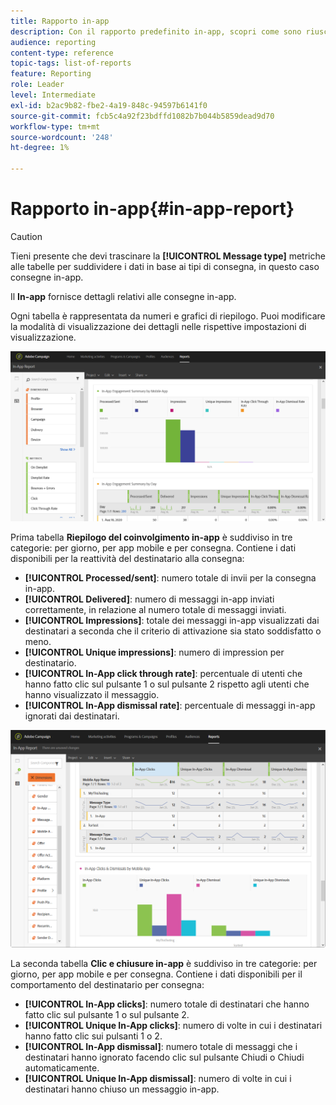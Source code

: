 ```yaml
---
title: Rapporto in-app
description: Con il rapporto predefinito in-app, scopri come sono riusciti i messaggi in-app.
audience: reporting
content-type: reference
topic-tags: list-of-reports
feature: Reporting
role: Leader
level: Intermediate
exl-id: b2ac9b82-fbe2-4a19-848c-94597b6141f0
source-git-commit: fcb5c4a92f23bdffd1082b7b044b5859dead9d70
workflow-type: tm+mt
source-wordcount: '248'
ht-degree: 1%

---
```


# Rapporto in-app{#in-app-report}

>[!CAUTION]
>
>Tieni presente che devi trascinare la **[!UICONTROL Message type]** metriche alle tabelle per suddividere i dati in base ai tipi di consegna, in questo caso consegne in-app.

Il **In-app** fornisce dettagli relativi alle consegne in-app.

Ogni tabella è rappresentata da numeri e grafici di riepilogo. Puoi modificare la modalità di visualizzazione dei dettagli nelle rispettive impostazioni di visualizzazione.

![](assets/inapp_report.png)

Prima tabella **Riepilogo del coinvolgimento in-app** è suddiviso in tre categorie: per giorno, per app mobile e per consegna. Contiene i dati disponibili per la reattività del destinatario alla consegna:

* **[!UICONTROL Processed/sent]**: numero totale di invii per la consegna in-app.
* **[!UICONTROL Delivered]**: numero di messaggi in-app inviati correttamente, in relazione al numero totale di messaggi inviati.
* **[!UICONTROL Impressions]**: totale dei messaggi in-app visualizzati dai destinatari a seconda che il criterio di attivazione sia stato soddisfatto o meno.
* **[!UICONTROL Unique impressions]**: numero di impression per destinatario.
* **[!UICONTROL In-App click through rate]**: percentuale di utenti che hanno fatto clic sul pulsante 1 o sul pulsante 2 rispetto agli utenti che hanno visualizzato il messaggio.
* **[!UICONTROL In-App dismissal rate]**: percentuale di messaggi in-app ignorati dai destinatari.

![](assets/inapp_report_1.png)

La seconda tabella **Clic e chiusure in-app** è suddiviso in tre categorie: per giorno, per app mobile e per consegna. Contiene i dati disponibili per il comportamento del destinatario per consegna:

* **[!UICONTROL In-App clicks]**: numero totale di destinatari che hanno fatto clic sul pulsante 1 o sul pulsante 2.
* **[!UICONTROL Unique In-App clicks]**: numero di volte in cui i destinatari hanno fatto clic sui pulsanti 1 o 2.
* **[!UICONTROL In-App dismissal]**: numero totale di messaggi che i destinatari hanno ignorato facendo clic sul pulsante Chiudi o Chiudi automaticamente.
* **[!UICONTROL Unique In-App dismissal]**: numero di volte in cui i destinatari hanno chiuso un messaggio in-app.
